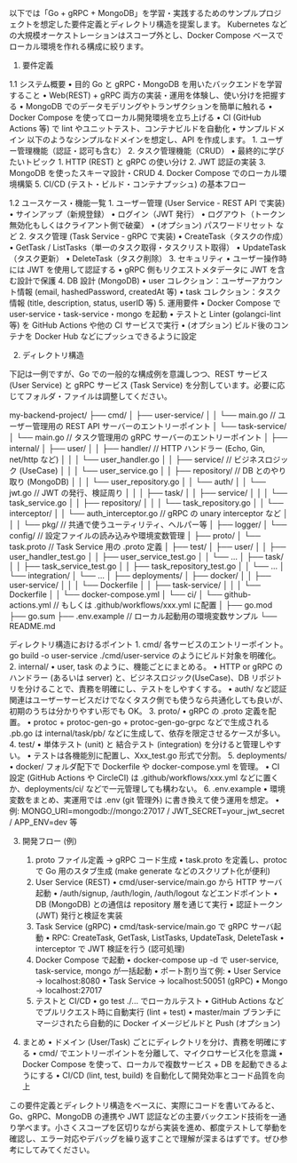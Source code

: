 以下では「Go + gRPC + MongoDB」を学習・実践するためのサンプルプロジェクトを想定した要件定義とディレクトリ構造を提案します。
Kubernetes などの大規模オーケストレーションはスコープ外とし、Docker Compose ベースでローカル環境を作れる構成に絞ります。

1. 要件定義

1.1 システム概要
• 目的
Go と gRPC・MongoDB を用いたバックエンドを学習すること
• Web(REST) + gRPC 両方の実装・運用を体験し、使い分けを把握する
• MongoDB でのデータモデリングやトランザクションを簡単に触れる
• Docker Compose を使ってローカル開発環境を立ち上げる
• CI (GitHub Actions 等) で lint やユニットテスト、コンテナビルドを自動化
• サンプルドメイン
以下のようなシンプルなドメインを想定し、API を作成します。 1. ユーザー管理機能（認証・認可も含む） 2. タスク管理機能（CRUD）
• 最終的に学びたいトピック 1. HTTP (REST) と gRPC の使い分け 2. JWT 認証の実装 3. MongoDB を使ったスキーマ設計・CRUD 4. Docker Compose でのローカル環境構築 5. CI/CD (テスト・ビルド・コンテナプッシュ) の基本フロー

1.2 ユースケース・機能一覧 1. ユーザー管理 (User Service - REST API で実装)
• サインアップ（新規登録）
• ログイン（JWT 発行）
• ログアウト（トークン無効化もしくはクライアント側で破棄）
• (オプション) パスワードリセット など 2. タスク管理 (Task Service - gRPC で実装)
• CreateTask（タスクの作成）
• GetTask / ListTasks（単一のタスク取得・タスクリスト取得）
• UpdateTask（タスク更新）
• DeleteTask（タスク削除） 3. セキュリティ
• ユーザー操作時には JWT を使用して認証する
• gRPC 側もリクエストメタデータに JWT を含む設計で保護 4. DB 設計 (MongoDB)
• user コレクション：ユーザーアカウント情報 (email, hashedPassword, createdAt 等)
• task コレクション：タスク情報 (title, description, status, userID 等) 5. 運用要件
• Docker Compose で user-service・task-service・mongo を起動
• テストと Linter (golangci-lint 等) を GitHub Actions や他の CI サービスで実行
• (オプション) ビルド後のコンテナを Docker Hub などにプッシュできるように設定

2. ディレクトリ構造

下記は一例ですが、Go での一般的な構成例を意識しつつ、REST サービス (User Service) と gRPC サービス (Task Service) を分割しています。必要に応じてフォルダ・ファイルは調整してください。

my-backend-project/
├── cmd/
│ ├── user-service/
│ │ └── main.go // ユーザー管理用の REST API サーバーのエントリーポイント
│ └── task-service/
│ └── main.go // タスク管理用の gRPC サーバーのエントリーポイント
│
├── internal/
│ ├── user/
│ │ ├── handler/ // HTTP ハンドラー (Echo, Gin, net/http など)
│ │ │ └── user_handler.go
│ │ ├── service/ // ビジネスロジック (UseCase)
│ │ │ └── user_service.go
│ │ ├── repository/ // DB とのやり取り (MongoDB)
│ │ │ └── user_repository.go
│ │ └── auth/
│ │ └── jwt.go // JWT の発行、検証周り
│ │
│ ├── task/
│ │ ├── service/
│ │ │ └── task_service.go
│ │ ├── repository/
│ │ │ └── task_repository.go
│ │ └── interceptor/
│ │ └── auth_interceptor.go // gRPC の unary interceptor など
│ │
│ └── pkg/ // 共通で使うユーティリティ、ヘルパー等
│ ├── logger/
│ └── config/ // 設定ファイルの読み込みや環境変数管理
│
├── proto/
│ └── task.proto // Task Service 用の .proto 定義
│
├── test/
│ ├── user/
│ │ ├── user_handler_test.go
│ │ ├── user_service_test.go
│ │ └── ...
│ ├── task/
│ │ ├── task_service_test.go
│ │ ├── task_repository_test.go
│ │ └── ...
│ └── integration/
│ └── ...
│
├── deployments/
│ ├── docker/
│ │ ├── user-service/
│ │ │ └── Dockerfile
│ │ ├── task-service/
│ │ │ └── Dockerfile
│ │ └── docker-compose.yml
│ └── ci/
│ └── github-actions.yml // もしくは .github/workflows/xxx.yml に配置
│
├── go.mod
├── go.sum
├── .env.example // ローカル起動用の環境変数サンプル
└── README.md

ディレクトリ構造におけるポイント 1. cmd/
各サービスのエントリーポイント。go build -o user-service ./cmd/user-service のようにビルド対象を明確化。 2. internal/
• user, task のように、機能ごとにまとめる。
• HTTP or gRPC のハンドラー (あるいは server) と、ビジネスロジック(UseCase)、DB リポジトリを分けることで、責務を明確にし、テストをしやすくする。
• auth/ など認証関連はユーザーサービスだけでなくタスク側でも使うなら共通化しても良いが、初期のうちは分かりやすい形でも OK。 3. proto/
• gRPC の .proto 定義を配置。
• protoc + protoc-gen-go + protoc-gen-go-grpc などで生成される .pb.go は internal/task/pb/ などに生成して、依存を限定させるケースが多い。 4. test/
• 単体テスト (unit) と 結合テスト (integration) を分けると管理しやすい。
• テストは各機能別に配置し、Xxx_test.go 形式で分割。 5. deployments/
• docker/ フォルダ配下で Dockerfile や docker-compose.yml を管理。
• CI 設定 (GitHub Actions や CircleCI) は .github/workflows/xxx.yml などに置くか、deployments/ci/ などで一元管理しても構わない。 6. .env.example
• 環境変数をまとめ、実運用では .env (git 管理外) に書き換えて使う運用を想定。
• 例: MONGO_URI=mongodb://mongo:27017 / JWT_SECRET=your_jwt_secret / APP_ENV=dev 等

3. 開発フロー (例)

   1. proto ファイル定義 → gRPC コード生成
      • task.proto を定義し、protoc で Go 用のスタブ生成 (make generate などのスクリプト化が便利)
   2. User Service (REST)
      • cmd/user-service/main.go から HTTP サーバ起動
      • /auth/signup, /auth/login, /auth/logout などエンドポイント
      • DB (MongoDB) との通信は repository 層を通じて実行
      • 認証トークン (JWT) 発行と検証を実装
   3. Task Service (gRPC)
      • cmd/task-service/main.go で gRPC サーバ起動
      • RPC: CreateTask, GetTask, ListTasks, UpdateTask, DeleteTask
      • interceptor で JWT 検証を行う (認可処理)
   4. Docker Compose で起動
      • docker-compose up -d で user-service, task-service, mongo が一括起動
      • ポート割り当て例:
      • User Service → localhost:8080
      • Task Service → localhost:50051 (gRPC)
      • Mongo → localhost:27017
   5. テストと CI/CD
      • go test ./... でローカルテスト
      • GitHub Actions などでプルリクエスト時に自動実行 (lint + test)
      • master/main ブランチにマージされたら自動的に Docker イメージビルドと Push (オプション)

4. まとめ
   • ドメイン (User/Task) ごとにディレクトリを分け、責務を明確にする
   • cmd/ でエントリーポイントを分離して、マイクロサービス化を意識
   • Docker Compose を使って、ローカルで複数サービス + DB を起動できるようにする
   • CI/CD (lint, test, build) を自動化して開発効率とコード品質を向上

この要件定義とディレクトリ構造をベースに、実際にコードを書いてみると、Go、gRPC、MongoDB の連携や JWT 認証などの主要バックエンド技術を一通り学べます。小さくスコープを区切りながら実装を進め、都度テストして挙動を確認し、エラー対応やデバッグを繰り返すことで理解が深まるはずです。ぜひ参考にしてみてください。
